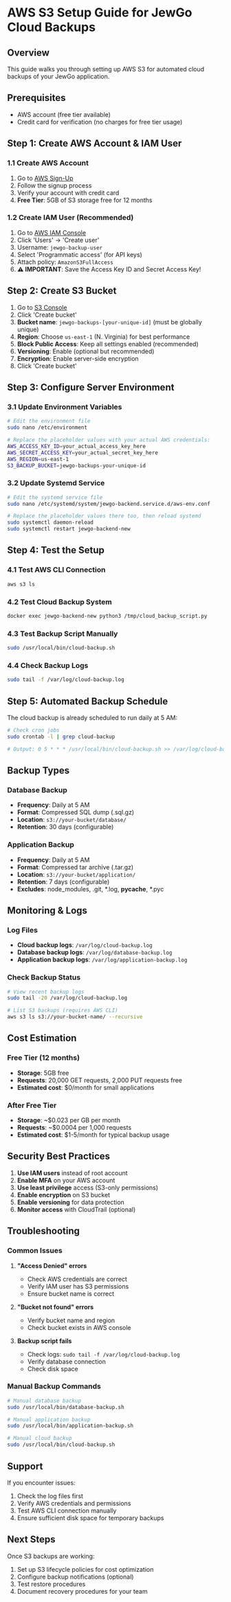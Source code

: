 # AWS S3 Setup Guide for JewGo Cloud Backups

## Overview
This guide walks you through setting up AWS S3 for automated cloud backups of your JewGo application.

## Prerequisites
- AWS account (free tier available)
- Credit card for verification (no charges for free tier usage)

## Step 1: Create AWS Account & IAM User

### 1.1 Create AWS Account
1. Go to [AWS Sign-Up](https://portal.aws.amazon.com/billing/signup)
2. Follow the signup process
3. Verify your account with credit card
4. **Free Tier**: 5GB of S3 storage free for 12 months

### 1.2 Create IAM User (Recommended)
1. Go to [AWS IAM Console](https://console.aws.amazon.com/iam/)
2. Click 'Users' → 'Create user'
3. Username: `jewgo-backup-user`
4. Select 'Programmatic access' (for API keys)
5. Attach policy: `AmazonS3FullAccess`
6. **⚠️ IMPORTANT**: Save the Access Key ID and Secret Access Key!

## Step 2: Create S3 Bucket

1. Go to [S3 Console](https://s3.console.aws.amazon.com/s3/home)
2. Click 'Create bucket'
3. **Bucket name**: `jewgo-backups-[your-unique-id]` (must be globally unique)
4. **Region**: Choose `us-east-1` (N. Virginia) for best performance
5. **Block Public Access**: Keep all settings enabled (recommended)
6. **Versioning**: Enable (optional but recommended)
7. **Encryption**: Enable server-side encryption
8. Click 'Create bucket'

## Step 3: Configure Server Environment

### 3.1 Update Environment Variables
```bash
# Edit the environment file
sudo nano /etc/environment

# Replace the placeholder values with your actual AWS credentials:
AWS_ACCESS_KEY_ID=your_actual_access_key_here
AWS_SECRET_ACCESS_KEY=your_actual_secret_key_here
AWS_REGION=us-east-1
S3_BACKUP_BUCKET=jewgo-backups-your-unique-id
```

### 3.2 Update Systemd Service
```bash
# Edit the systemd service file
sudo nano /etc/systemd/system/jewgo-backend.service.d/aws-env.conf

# Replace the placeholder values there too, then reload systemd
sudo systemctl daemon-reload
sudo systemctl restart jewgo-backend-new
```

## Step 4: Test the Setup

### 4.1 Test AWS CLI Connection
```bash
aws s3 ls
```

### 4.2 Test Cloud Backup System
```bash
docker exec jewgo-backend-new python3 /tmp/cloud_backup_script.py
```

### 4.3 Test Backup Script Manually
```bash
sudo /usr/local/bin/cloud-backup.sh
```

### 4.4 Check Backup Logs
```bash
sudo tail -f /var/log/cloud-backup.log
```

## Step 5: Automated Backup Schedule

The cloud backup is already scheduled to run daily at 5 AM:
```bash
# Check cron jobs
sudo crontab -l | grep cloud-backup

# Output: 0 5 * * * /usr/local/bin/cloud-backup.sh >> /var/log/cloud-backup.log 2>&1
```

## Backup Types

### Database Backup
- **Frequency**: Daily at 5 AM
- **Format**: Compressed SQL dump (.sql.gz)
- **Location**: `s3://your-bucket/database/`
- **Retention**: 30 days (configurable)

### Application Backup
- **Frequency**: Daily at 5 AM
- **Format**: Compressed tar archive (.tar.gz)
- **Location**: `s3://your-bucket/application/`
- **Retention**: 7 days (configurable)
- **Excludes**: node_modules, .git, *.log, __pycache__, *.pyc

## Monitoring & Logs

### Log Files
- **Cloud backup logs**: `/var/log/cloud-backup.log`
- **Database backup logs**: `/var/log/database-backup.log`
- **Application backup logs**: `/var/log/application-backup.log`

### Check Backup Status
```bash
# View recent backup logs
sudo tail -20 /var/log/cloud-backup.log

# List S3 backups (requires AWS CLI)
aws s3 ls s3://your-bucket-name/ --recursive
```

## Cost Estimation

### Free Tier (12 months)
- **Storage**: 5GB free
- **Requests**: 20,000 GET requests, 2,000 PUT requests free
- **Estimated cost**: $0/month for small applications

### After Free Tier
- **Storage**: ~$0.023 per GB per month
- **Requests**: ~$0.0004 per 1,000 requests
- **Estimated cost**: $1-5/month for typical backup usage

## Security Best Practices

1. **Use IAM users** instead of root account
2. **Enable MFA** on your AWS account
3. **Use least privilege** access (S3-only permissions)
4. **Enable encryption** on S3 bucket
5. **Enable versioning** for data protection
6. **Monitor access** with CloudTrail (optional)

## Troubleshooting

### Common Issues

1. **"Access Denied" errors**
   - Check AWS credentials are correct
   - Verify IAM user has S3 permissions
   - Ensure bucket name is correct

2. **"Bucket not found" errors**
   - Verify bucket name and region
   - Check bucket exists in AWS console

3. **Backup script fails**
   - Check logs: `sudo tail -f /var/log/cloud-backup.log`
   - Verify database connection
   - Check disk space

### Manual Backup Commands
```bash
# Manual database backup
sudo /usr/local/bin/database-backup.sh

# Manual application backup
sudo /usr/local/bin/application-backup.sh

# Manual cloud backup
sudo /usr/local/bin/cloud-backup.sh
```

## Support

If you encounter issues:
1. Check the log files first
2. Verify AWS credentials and permissions
3. Test AWS CLI connection manually
4. Ensure sufficient disk space for temporary backups

## Next Steps

Once S3 backups are working:
1. Set up S3 lifecycle policies for cost optimization
2. Configure backup notifications (optional)
3. Test restore procedures
4. Document recovery procedures for your team
